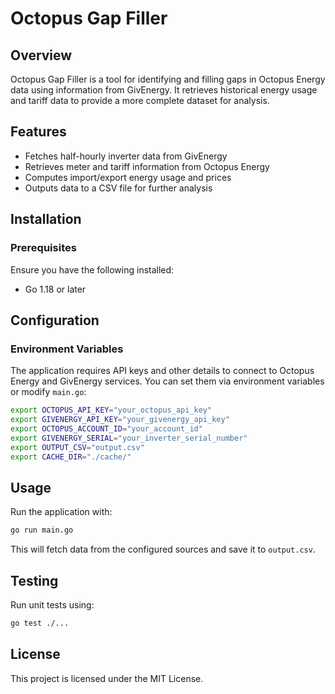 # Octopus Gap Filler

## Overview
Octopus Gap Filler is a tool for identifying and filling gaps in Octopus Energy data using information from GivEnergy. It retrieves historical energy usage and tariff data to provide a more complete dataset for analysis.

## Features
- Fetches half-hourly inverter data from GivEnergy
- Retrieves meter and tariff information from Octopus Energy
- Computes import/export energy usage and prices
- Outputs data to a CSV file for further analysis

## Installation
### Prerequisites
Ensure you have the following installed:
- Go 1.18 or later

## Configuration
### Environment Variables
The application requires API keys and other details to connect to Octopus Energy and GivEnergy services. You can set them via environment variables or modify `main.go`:

```sh
export OCTOPUS_API_KEY="your_octopus_api_key"
export GIVENERGY_API_KEY="your_givenergy_api_key"
export OCTOPUS_ACCOUNT_ID="your_account_id"
export GIVENERGY_SERIAL="your_inverter_serial_number"
export OUTPUT_CSV="output.csv"
export CACHE_DIR="./cache/"
```

## Usage
Run the application with:
```sh
go run main.go
```
This will fetch data from the configured sources and save it to `output.csv`.

## Testing
Run unit tests using:
```sh
go test ./...
```

## License
This project is licensed under the MIT License.
